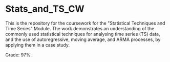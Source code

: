 # Stats_and_TS_CW
This is the repository for the coursework for the "Statistical Techniques and Time Series"  Module. The work demonstrates an understanding of the commonly used statistical techniques for analysing time series (TS) data, and the use of autoregressive, moving average, and ARMA processes, by applying them in a case study.

Grade: 97%.

